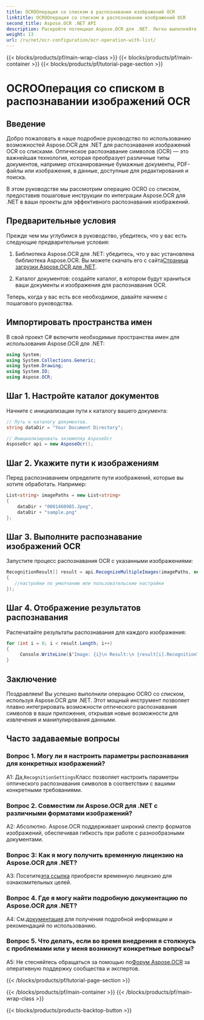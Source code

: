 ```yaml
---
title: OCROОперация со списком в распознавании изображений OCR
linktitle: OCROОперация со списком в распознавании изображений OCR
second_title: Aspose.OCR .NET API
description: Раскройте потенциал Aspose.OCR для .NET. Легко выполняйте распознавание изображений OCR с помощью списков. Повысьте производительность и извлечение данных в ваших приложениях.
weight: 13
url: /ru/net/ocr-configuration/ocr-operation-with-list/
---
```


{{< blocks/products/pf/main-wrap-class >}}
{{< blocks/products/pf/main-container >}}
{{< blocks/products/pf/tutorial-page-section >}}

# OCROОперация со списком в распознавании изображений OCR

## Введение

Добро пожаловать в наше подробное руководство по использованию возможностей Aspose.OCR для .NET для распознавания изображений OCR со списками. Оптическое распознавание символов (OCR) — это важнейшая технология, которая преобразует различные типы документов, например отсканированные бумажные документы, PDF-файлы или изображения, в данные, доступные для редактирования и поиска.

В этом руководстве мы рассмотрим операцию OCRO со списком, предоставив пошаговые инструкции по интеграции Aspose.OCR для .NET в ваши проекты для эффективного распознавания изображений.

## Предварительные условия

Прежде чем мы углубимся в руководство, убедитесь, что у вас есть следующие предварительные условия:

1.  Библиотека Aspose.OCR для .NET: убедитесь, что у вас установлена библиотека Aspose.OCR. Вы можете скачать его с сайта[Страница загрузки Aspose.OCR для .NET](https://releases.aspose.com/ocr/net/).

2. Каталог документов: создайте каталог, в котором будут храниться ваши документы и изображения для распознавания OCR.

Теперь, когда у вас есть все необходимое, давайте начнем с пошагового руководства.

## Импортировать пространства имен

В свой проект C# включите необходимые пространства имен для использования Aspose.OCR для .NET:

```csharp
using System;
using System.Collections.Generic;
using System.Drawing;
using System.IO;
using Aspose.OCR;
```

## Шаг 1. Настройте каталог документов

Начните с инициализации пути к каталогу вашего документа:
```csharp
// Путь к каталогу документов.
string dataDir = "Your Document Directory";

// Инициализировать экземпляр AsposeOcr
AsposeOcr api = new AsposeOcr();
```

## Шаг 2. Укажите пути к изображениям

Перед распознаванием определите пути изображений, которые вы хотите обработать. Например:

```csharp
List<string> imagePaths = new List<string>
{
    dataDir + "0001460985.Jpeg",
    dataDir + "sample.png"
};
```

## Шаг 3. Выполните распознавание изображений OCR

Запустите процесс распознавания OCR с указанными изображениями:

```csharp
RecognitionResult[] result = api.RecognizeMultipleImages(imagePaths, new RecognitionSettings
{
   //настройки по умолчанию или пользовательские настройки
});
```

## Шаг 4. Отображение результатов распознавания

Распечатайте результаты распознавания для каждого изображения:

```csharp
for (int i = 0; i < result.Length; i++)
{
	 Console.WriteLine($"Image: {i}\n Result:\n {result[i].RecognitionText}");
}
```

## Заключение

Поздравляем! Вы успешно выполнили операцию OCRO со списком, используя Aspose.OCR для .NET. Этот мощный инструмент позволяет плавно интегрировать возможности оптического распознавания символов в ваши приложения, открывая новые возможности для извлечения и манипулирования данными.

## Часто задаваемые вопросы

### Вопрос 1. Могу ли я настроить параметры распознавания для конкретных изображений?

 А1: Да,`RecognitionSettings`Класс позволяет настроить параметры оптического распознавания символов в соответствии с вашими конкретными требованиями.

### Вопрос 2. Совместим ли Aspose.OCR для .NET с различными форматами изображений?

А2: Абсолютно. Aspose.OCR поддерживает широкий спектр форматов изображений, обеспечивая гибкость при работе с разнообразными документами.

### Вопрос 3: Как я могу получить временную лицензию на Aspose.OCR для .NET?

 А3: Посетите[эта ссылка](https://purchase.aspose.com/temporary-license/) приобрести временную лицензию для ознакомительных целей.

### Вопрос 4. Где я могу найти подробную документацию по Aspose.OCR для .NET?

 А4: См.[документация](https://reference.aspose.com/ocr/net/) для получения подробной информации и рекомендаций по использованию.

### Вопрос 5. Что делать, если во время внедрения я столкнусь с проблемами или у меня возникнут конкретные вопросы?

 A5: Не стесняйтесь обращаться за помощью по[Форум Aspose.OCR](https://forum.aspose.com/c/ocr/16) за оперативную поддержку сообщества и экспертов.

{{< /blocks/products/pf/tutorial-page-section >}}

{{< /blocks/products/pf/main-container >}}
{{< /blocks/products/pf/main-wrap-class >}}

{{< blocks/products/products-backtop-button >}}
